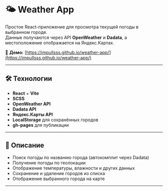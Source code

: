 # 🌤 Weather App

Простое React-приложение для просмотра текущей погоды в выбранном городе.  
Данные получаются через API **OpenWeather** и **Dadata**, а местоположение отображается на Яндекс.Картах.

🔗 **Демо:** [https://impullsss.github.io/weather-app/](https://impullsss.github.io/weather-app/)

---

## 🛠 Технологии
- **React** + **Vite**
- **SCSS**
- **OpenWeather API**
- **Dadata API**
- **Яндекс.Карты API**
- **LocalStorage** для сохранённых городов
- **gh-pages** для публикации

---

## 📄 Описание
- Поиск погоды по названию города (автокомплит через Dadata)
- Получение погоды по геолокации
- Отображение температуры, влажности и других данных
- Сохранение и удаление городов из списка
- Отображение выбранного города на карте

---
